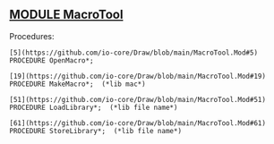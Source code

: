 
## [MODULE MacroTool](https://github.com/io-core/Draw/blob/main/MacroTool.Mod)

Procedures:

```
[5](https://github.com/io-core/Draw/blob/main/MacroTool.Mod#5)    PROCEDURE OpenMacro*;
```
```
[19](https://github.com/io-core/Draw/blob/main/MacroTool.Mod#19)    PROCEDURE MakeMacro*;  (*lib mac*)
```
```
[51](https://github.com/io-core/Draw/blob/main/MacroTool.Mod#51)    PROCEDURE LoadLibrary*;  (*lib file name*)
```
```
[61](https://github.com/io-core/Draw/blob/main/MacroTool.Mod#61)    PROCEDURE StoreLibrary*;  (*lib file name*)
```
